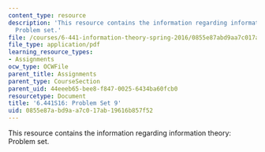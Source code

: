 ```yaml
---
content_type: resource
description: 'This resource contains the information regarding information theory:
  Problem set.'
file: /courses/6-441-information-theory-spring-2016/0855e87abd9aa7c017ab19616b857f52_MIT6_441S16_problem_set9.pdf
file_type: application/pdf
learning_resource_types:
- Assignments
ocw_type: OCWFile
parent_title: Assignments
parent_type: CourseSection
parent_uid: 44eeeb65-bee8-f847-0025-6434ba60fcb0
resourcetype: Document
title: '6.441S16: Problem Set 9'
uid: 0855e87a-bd9a-a7c0-17ab-19616b857f52
---
```

This resource contains the information regarding information theory: Problem set.

